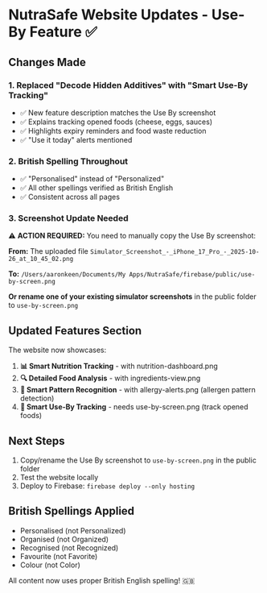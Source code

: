 # NutraSafe Website Updates - Use-By Feature ✅

## Changes Made

### 1. **Replaced "Decode Hidden Additives" with "Smart Use-By Tracking"**
- ✅ New feature description matches the Use By screenshot
- ✅ Explains tracking opened foods (cheese, eggs, sauces)
- ✅ Highlights expiry reminders and food waste reduction
- ✅ "Use it today" alerts mentioned

### 2. **British Spelling Throughout**
- ✅ "Personalised" instead of "Personalized"
- ✅ All other spellings verified as British English
- ✅ Consistent across all pages

### 3. **Screenshot Update Needed**
⚠️ **ACTION REQUIRED:**
You need to manually copy the Use By screenshot:

**From:** The uploaded file `Simulator_Screenshot_-_iPhone_17_Pro_-_2025-10-26_at_10_45_02.png`

**To:** `/Users/aaronkeen/Documents/My Apps/NutraSafe/firebase/public/use-by-screen.png`

**Or rename one of your existing simulator screenshots** in the public folder to `use-by-screen.png`

## Updated Features Section
The website now showcases:

1. **📊 Smart Nutrition Tracking** - with nutrition-dashboard.png
2. **🔍 Detailed Food Analysis** - with ingredients-view.png  
3. **🧬 Smart Pattern Recognition** - with allergy-alerts.png (allergen pattern detection)
4. **📅 Smart Use-By Tracking** - needs use-by-screen.png (track opened foods)

## Next Steps
1. Copy/rename the Use By screenshot to `use-by-screen.png` in the public folder
2. Test the website locally
3. Deploy to Firebase: `firebase deploy --only hosting`

## British Spellings Applied
- Personalised (not Personalized)
- Organised (not Organized) 
- Recognised (not Recognized)
- Favourite (not Favorite)
- Colour (not Color)

All content now uses proper British English spelling! 🇬🇧